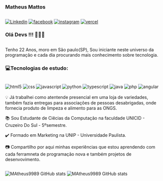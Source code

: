 ###  Matheus Mattos 
##
[![Linkedin](https://img.shields.io/badge/LinkedIn-0077B5?style=for-the-badge&logo=linkedin&logoColor=white)](https://www.linkedin.com/in/matheus-mattos-703992149/)
[![facebook](https://img.shields.io/badge/Facebook-1877F2?style=for-the-badge&logo=facebook&logoColor=white)](https://www.facebook.com/matheus.mattos.37669?locale=pt_BR)
[![instagram](https://img.shields.io/badge/Instagram-E4405F?style=for-the-badge&logo=instagram&logoColor=white)](https://www.instagram.com/mtt_math/)
[![vercel](https://img.shields.io/badge/Vercel-000000?style=for-the-badge&logo=vercel&logoColor=white)](https://vercel.com/matheus9989s-projects)

### Olá Devs !!! 👋👋👋
##
Tenho 22 Anos, moro em São paulo(SP), Sou iniciante neste universo da programação e cada dia procurando mais conhecimento sobre tecnologia.


### 💻Tecnologias de estudo:

<div style = "display: inline_block"><br/>
    <img align="center" alt="html5" src="https://img.shields.io/badge/HTML5-E34F26?style=for-the-badge&logo=html5&logoColor=white"/> 
    <img align="center" alt="css" src="https://img.shields.io/badge/CSS3-1572B6?style=for-the-badge&logo=css3&logoColor=white"/> 
    <img align="center" alt="javascript" src="https://img.shields.io/badge/JavaScript-323330?style=for-the-badge&logo=javascript&logoColor=F7DF1E"/> 
    <img align="center" alt="python" src="https://img.shields.io/badge/Python-14354C?style=for-the-badge&logo=python&logoColor=white"/> 
    <img align="center" alt="typescript" src="https://img.shields.io/badge/TypeScript-007ACC?style=for-the-badge&logo=typescript&logoColor=white"/> 
    <img align="center" alt="java" src="https://img.shields.io/badge/Java-ED8B00?style=for-the-badge&logo=openjdk&logoColor=white"/> 
    <img align="center" alt="php" src="https://img.shields.io/badge/PHP-777BB4?style=for-the-badge&logo=php&logoColor=white"/> 
    <img align="center" alt="angular" src="https://img.shields.io/badge/Angular-DD0031?style=for-the-badge&logo=angular&logoColor=white"/> 

</div><br/>
💡 Já trabalhei como atentende presencial em uma loja de variedades, também fazia entregas para associações de pessoas desabrigadas, onde fornecia produto de limpeza e alimento para as ONGS.

📚 Sou Estudante de Ciêcias da Computação na faculdade UNICID - Cruzeiro Do Sul - 5ºsemestre.

✔️ Formado em Marketing na UNIP - Universidade Paulista.

📷 Compartilho por aqui minhas experiências que estou aprendendo com cada ferramneta de programação nova e também projetos de desenvovimento.
##
![MAtheus9989 GitHub stats](https://github-readme-stats.vercel.app/api?username=MAtheus9989&show_icons=true&theme=dracula)
![MAtheus9989 GitHub stats](https://github-readme-stats.vercel.app/api/top-langs/?username=anuraghazra&layout=compact&theme=dracula)
